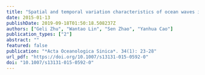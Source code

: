 ```yaml
---
title: "Spatial and temporal variation characteristics of ocean waves in the South China Sea during the boreal winter"
date: 2015-01-13
publishDate: 2019-09-18T01:50:18.508237Z
authors: ["Geli Zhu", "Wantao Lin", "Sen Zhao", "Yanhua Cao"]
publication_types: ["2"]
abstract: ""
featured: false
publication: "*Acta Oceanologica Sinica*. 34(1): 23-28"
url_pdf: "https://doi.org/10.1007/s13131-015-0592-0"
doi: "10.1007/s13131-015-0592-0"
---
```


